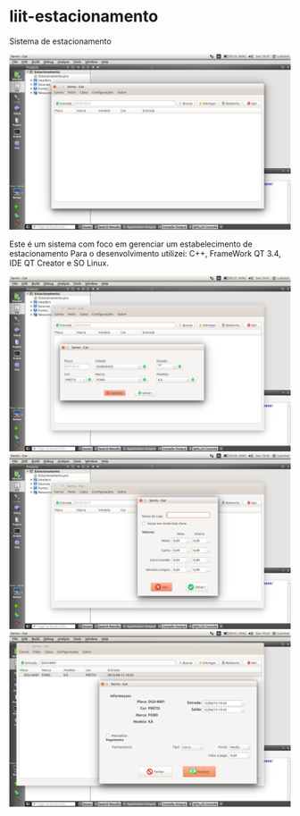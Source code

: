 # liit-estacionamento
Sistema de estacionamento

<img src="https://raw.githubusercontent.com/victorluissantos/Esparta-Estacionamento/master/printers/Captura%20de%20tela%20de%202015-06-12%2019%3A37%3A12.png" />

Este é um sistema com foco em gerenciar um estabelecimento de estacionamento
Para o desenvolvimento utilizei: C++, FrameWork QT 3.4, IDE QT Creator e SO Linux.


<img src="https://raw.githubusercontent.com/victorluissantos/Esparta-Estacionamento/master/printers/Captura%20de%20tela%20de%202015-06-12%2019%3A41%3A08.png" />
<img src="https://raw.githubusercontent.com/victorluissantos/Esparta-Estacionamento/master/printers/Captura%20de%20tela%20de%202015-06-12%2019%3A42%3A43.png" />
<img src="https://raw.githubusercontent.com/victorluissantos/Esparta-Estacionamento/master/printers/Captura%20de%20tela%20de%202015-06-12%2019%3A43%3A57.png" />
